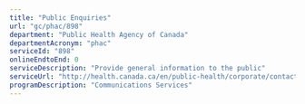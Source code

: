 ```yaml
---
title: "Public Enquiries"
url: "gc/phac/898"
department: "Public Health Agency of Canada"
departmentAcronym: "phac"
serviceId: "898"
onlineEndtoEnd: 0
serviceDescription: "Provide general information to the public"
serviceUrl: "http://health.canada.ca/en/public-health/corporate/contact-us.html"
programDescription: "Communications Services"
---
```

